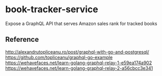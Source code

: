 # book-tracker-service

Expose a GraphQL API that serves Amazon sales rank for tracked books

## Reference

http://alexandrutopliceanu.ro/post/graphql-with-go-and-postgresql/
https://github.com/topliceanu/graphql-go-example
https://wehavefaces.net/learn-golang-graphql-relay-1-e59ea174a902
https://wehavefaces.net/learn-golang-graphql-relay-2-a56cbcc3e341
